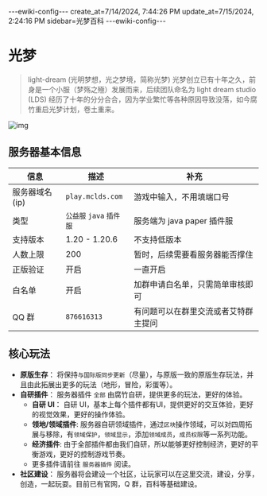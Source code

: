 ---ewiki-config---
create_at=7/14/2024, 7:44:26 PM
update_at=7/15/2024, 2:24:16 PM
sidebar=光梦百科
---ewiki-config---

# 光梦

> light-dream (光明梦想，光之梦境，简称光梦)
> 光梦创立已有十年之久，前身是一个小服（梦殇之殛）发展而来，后续团队命名为 light dream studio (LDS)
> 经历了十年的分分合合，因为学业繁忙等各种原因导致没落，如今腐竹重启光梦计划，卷土重来。

![img](https://wiki.mclds.com/assets/cover.png) 

## 服务器基本信息

| 信息           | 描述                     | 补充                                 |
| -------------- | ------------------------ | ------------------------------------ |
| 服务器域名(ip) | `play.mclds.com`         | 游戏中输入，不用填端口号             |
| 类型           | `公益服` `java` `插件服` | 服务端为 java paper 插件服           |
| 支持版本       | 1.20 - 1.20.6            | 不支持低版本                         |
| 人数上限       | 200                      | 暂时，后续需要看服务器能否撑住       |
| 正版验证       | 开启                     | 一直开启                             |
| 白名单         | 开启                     | 加群申请白名单，只需简单审核即可     |
| QQ 群          | `876616313`              | 有问题可以在群里交流或者艾特群主提问 |

## 核心玩法

- **原版生存**： 将保持`与国际版同步更新`（尽量），与原版一致的原版生存玩法，并且由此拓展出更多的玩法（地形，冒险，彩蛋等）。
- **自研插件**： 服务器插件 `全部` 由腐竹自研，提供更多的玩法，更好的体验。
    - **自研 UI**： 自研 UI，基本上每个插件都有UI，提供更好的交互体验，更好的视觉效果，更好的操作体验。
    - **领地/领域插件**:  服务器自研领域插件，通过`区块`操作领域，可以对四周拓展与移除，有`领域保护`，`领域显示`，添加`领域成员`，`成员权限`等一系列功能。
    - **经济插件**: 由于全部插件都由我们自研，所以能够更好控制经济，更好的平衡游戏，更好的控制游戏节奏。
    -  更多插件请前往 `服务器插件` 阅读。
- **社区建设**： 服务器将会建设一个社区，让玩家可以在这里交流，建设，分享，创造，一起玩耍。目前已有官网，Q 群，百科等基础建设。
